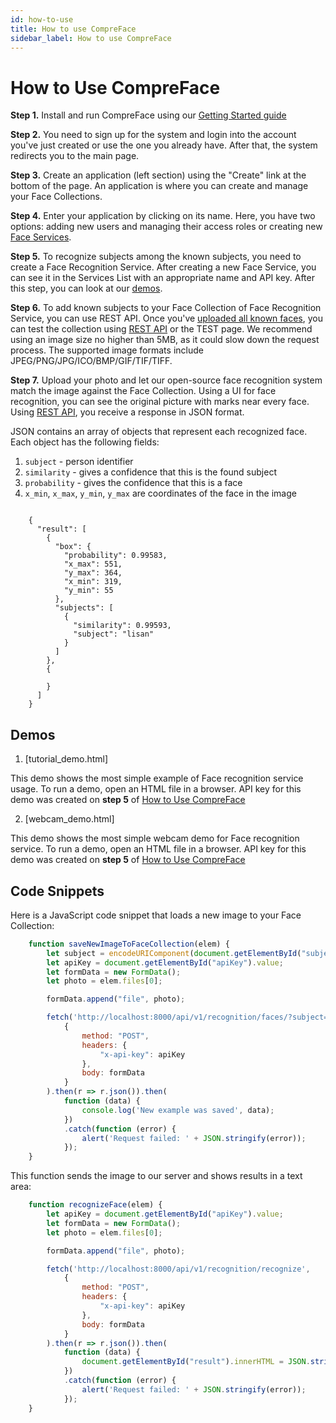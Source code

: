 ```yaml
---
id: how-to-use
title: How to use CompreFace
sidebar_label: How to use CompreFace
---
```



# How to Use CompreFace

**Step 1.** Install and run CompreFace using our [Getting Started
guide](intro.md#getting-started-with-compreface)

**Step 2.** You need to sign up for the system and login into the
account you've just created or use the one you already have. After
that, the system redirects you to the main page.

**Step 3.** Create an application (left section) using the "Create"
link at the bottom of the page. An application is where you can create
and manage your Face Collections.

**Step 4.** Enter your application by clicking on its name. Here, you
have two options: adding new users and managing their access roles or
creating new [Face Services](Face-services-and-plugins.md).

**Step 5.** To recognize subjects among the known subjects, you need to
create a Face Recognition Service. After creating a new Face Service,
you can see it in the Services List with an appropriate name and API
key. After this step, you can look at our [demos](#demos).

**Step 6.** To add known subjects to your Face Collection of Face
Recognition Service, you can use REST API. Once you've [uploaded all
known faces](Rest-API-description.md#add-an-example-of-a-subject), you
can test the collection using [REST
API](Rest-API-description.md#recognize-faces-from-a-given-image) or the
TEST page. We recommend using an image size no higher than 5MB, as it
could slow down the request process. The supported image formats include
JPEG/PNG/JPG/ICO/BMP/GIF/TIF/TIFF.

**Step 7.** Upload your photo and let our open-source face recognition
system match the image against the Face Collection. Using a UI for face
recognition, you can see the original picture with marks near every
face. Using [REST
API](Rest-API-description.md#recognize-faces-from-a-given-image), you
receive a response in JSON format.

JSON contains an array of objects that represent each recognized face.
Each object has the following fields:

1.  `subject` - person identifier
2.  `similarity` - gives a confidence that this is the found subject
3.  `probability` - gives the confidence that this is a face
4.  `x_min`, `x_max`, `y_min`, `y_max` are coordinates of the face in
    the image

```

    {
      "result": [
        {
          "box": {
            "probability": 0.99583,
            "x_max": 551,
            "y_max": 364,
            "x_min": 319,
            "y_min": 55
          },
          "subjects": [
            {
              "similarity": 0.99593,
              "subject": "lisan"
            }
          ]
        },
        {
          
        }
      ]
    }
```

## Demos

1.  [tutorial_demo.html]

This demo shows the most simple example of Face recognition service
usage. To run a demo, open an HTML file in a browser. API key for this
demo was created on **step 5** of [How to Use
CompreFace](#how-to-use-compreface)

2.  [webcam_demo.html]

This demo shows the most simple webcam demo for Face recognition
service. To run a demo, open an HTML file in a browser. API key for this
demo was created on **step 5** of [How to Use
CompreFace](#how-to-use-compreface)

## Code Snippets

Here is a JavaScript code snippet that loads a new image to your Face
Collection:

```js
    function saveNewImageToFaceCollection(elem) {
        let subject = encodeURIComponent(document.getElementById("subject").value);
        let apiKey = document.getElementById("apiKey").value;
        let formData = new FormData();
        let photo = elem.files[0];

        formData.append("file", photo);

        fetch('http://localhost:8000/api/v1/recognition/faces/?subject=' + subject,
            {
                method: "POST",
                headers: {
                    "x-api-key": apiKey
                },
                body: formData
            }
        ).then(r => r.json()).then(
            function (data) {
                console.log('New example was saved', data);
            })
            .catch(function (error) {
                alert('Request failed: ' + JSON.stringify(error));
            });
    }
```

This function sends the image to our server and shows results in a text
area:

```js
    function recognizeFace(elem) {
        let apiKey = document.getElementById("apiKey").value;
        let formData = new FormData();
        let photo = elem.files[0];

        formData.append("file", photo);

        fetch('http://localhost:8000/api/v1/recognition/recognize',
            {
                method: "POST",
                headers: {
                    "x-api-key": apiKey
                },
                body: formData
            }
        ).then(r => r.json()).then(
            function (data) {
                document.getElementById("result").innerHTML = JSON.stringify(data);
            })
            .catch(function (error) {
                alert('Request failed: ' + JSON.stringify(error));
            });
    }
```